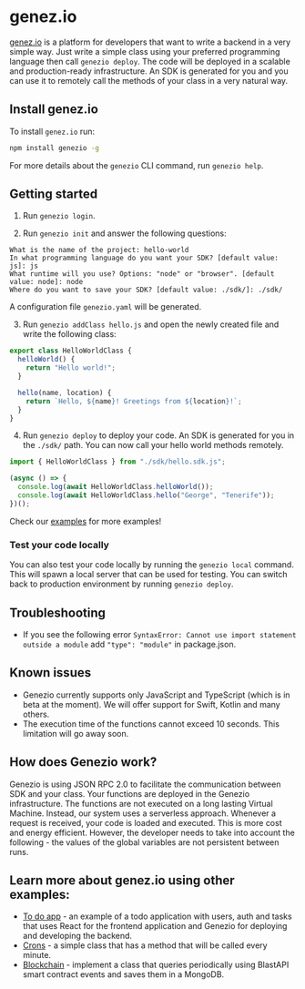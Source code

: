 # genez.io

[genez.io](https://genez.io/) is a platform for developers that want to write a backend in a very simple way. Just write a simple class using your preferred programming language then call `genezio deploy`. The code will be deployed in a scalable and production-ready infrastructure. An SDK is generated for you and you can use it to remotely call the methods of your class in a very natural way.

## Install genez.io

To install `genez.io` run:

```bash
npm install genezio -g
```

For more details about the `genezio` CLI command, run `genezio help`.

## Getting started

1. Run `genezio login`.

2. Run `genezio init` and answer the following questions:

```
What is the name of the project: hello-world
In what programming language do you want your SDK? [default value: js]: js
What runtime will you use? Options: "node" or "browser". [default value: node]: node
Where do you want to save your SDK? [default value: ./sdk/]: ./sdk/
```

A configuration file `genezio.yaml` will be generated.

3. Run `genezio addClass hello.js` and open the newly created file and write the following class:

```javascript
export class HelloWorldClass {
  helloWorld() {
    return "Hello world!";
  }

  hello(name, location) {
    return `Hello, ${name}! Greetings from ${location}!`;
  }
}
```

4. Run `genezio deploy` to deploy your code. An SDK is generated for you in the `./sdk/` path. You can now call your hello world methods remotely.

```javascript
import { HelloWorldClass } from "./sdk/hello.sdk.js";

(async () => {
  console.log(await HelloWorldClass.helloWorld());
  console.log(await HelloWorldClass.hello("George", "Tenerife"));
})();
```

Check our [examples](https://github.com/Genez-io/genezio/tree/master/examples) for more examples!

### Test your code locally

You can also test your code locally by running the `genezio local` command. This will spawn a local server that can be used for testing. You can switch back to production environment by running `genezio deploy`.

## Troubleshooting

- If you see the following error `SyntaxError: Cannot use import statement outside a module` add `"type": "module"` in package.json.

## Known issues

- Genezio currently supports only JavaScript and TypeScript (which is in beta at the moment). We will offer support for Swift, Kotlin and many others.
- The execution time of the functions cannot exceed 10 seconds. This limitation will go away soon.

## How does Genezio work?

Genezio is using JSON RPC 2.0 to facilitate the communication between SDK and your class. Your functions are deployed in the Genezio infrastructure. The functions are not executed on a long lasting Virtual Machine. Instead, our system uses a serverless approach. Whenever a request is received, your code is loaded and executed. This is more cost and energy efficient. However, the developer needs to take into account the following - the values of the global variables are not persistent between runs.

## Learn more about genez.io using other examples:

- [To do app](https://github.com/Genez-io/genezio/tree/master/examples/todo-list) - an example of a todo application with users, auth and tasks that uses React for the frontend application and Genezio for deploying and developing the backend.
- [Crons](https://github.com/Genez-io/genezio/tree/master/examples/cron) - a simple class that has a method that will be called every minute.
- [Blockchain](https://github.com/Genez-io/genezio/tree/master/examples/blockchain) - implement a class that queries periodically using BlastAPI smart contract events and saves them in a MongoDB.
